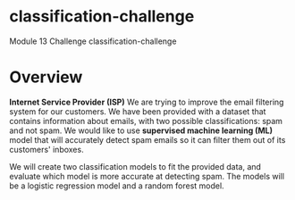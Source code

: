 # classification-challenge
Module 13 Challenge classification-challenge

# Overview
**Internet Service Provider (ISP)**
We are trying to improve the email filtering system for our customers. We have been provided with a dataset that contains information about emails, with two possible classifications: spam and not spam. We would like to use **supervised machine learning (ML)** model that will accurately detect spam emails so it can filter them out of its customers' inboxes.

We will create two classification models to fit the provided data, and evaluate which model is more accurate at detecting spam. The models will be a logistic regression model and a random forest model.
